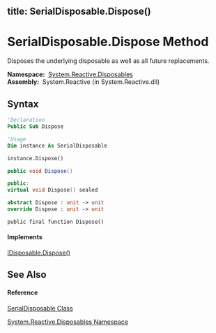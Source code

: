 title: SerialDisposable.Dispose()
---
# SerialDisposable.Dispose Method

Disposes the underlying disposable as well as all future replacements.

**Namespace:**  [System.Reactive.Disposables](System.Reactive.Disposables\System.Reactive.Disposables.md)  
**Assembly:**  System.Reactive (in System.Reactive.dll)

## Syntax

```vb
'Declaration
Public Sub Dispose
```

```vb
'Usage
Dim instance As SerialDisposable

instance.Dispose()
```

```csharp
public void Dispose()
```

```c++
public:
virtual void Dispose() sealed
```

```fsharp
abstract Dispose : unit -> unit 
override Dispose : unit -> unit 
```

```jscript
public final function Dispose()
```

#### Implements

[IDisposable.Dispose()](https://msdn.microsoft.com/en-us/library/es4s3w1d)

## See Also

#### Reference

[SerialDisposable Class](SerialDisposable\SerialDisposable.md)

[System.Reactive.Disposables Namespace](System.Reactive.Disposables\System.Reactive.Disposables.md)





